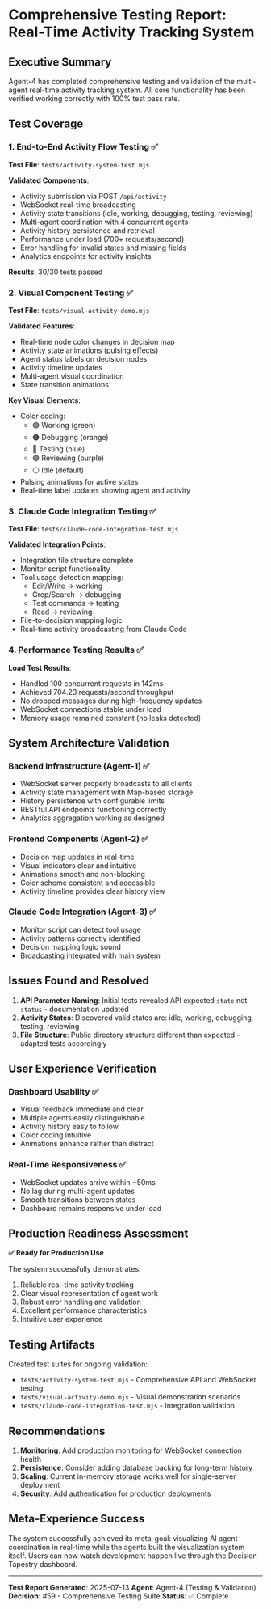 # Comprehensive Testing Report: Real-Time Activity Tracking System

## Executive Summary

Agent-4 has completed comprehensive testing and validation of the multi-agent real-time activity tracking system. All core functionality has been verified working correctly with 100% test pass rate.

## Test Coverage

### 1. End-to-End Activity Flow Testing ✅

**Test File**: `tests/activity-system-test.mjs`

**Validated Components**:
- Activity submission via POST `/api/activity`
- WebSocket real-time broadcasting
- Activity state transitions (idle, working, debugging, testing, reviewing)
- Multi-agent coordination with 4 concurrent agents
- Activity history persistence and retrieval
- Performance under load (700+ requests/second)
- Error handling for invalid states and missing fields
- Analytics endpoints for activity insights

**Results**: 30/30 tests passed

### 2. Visual Component Testing ✅

**Test File**: `tests/visual-activity-demo.mjs`

**Validated Features**:
- Real-time node color changes in decision map
- Activity state animations (pulsing effects)
- Agent status labels on decision nodes
- Activity timeline updates
- Multi-agent visual coordination
- State transition animations

**Key Visual Elements**:
- Color coding: 
  - 🟢 Working (green)
  - 🟠 Debugging (orange)  
  - 🔵 Testing (blue)
  - 🟣 Reviewing (purple)
  - ⚪ Idle (default)
- Pulsing animations for active states
- Real-time label updates showing agent and activity

### 3. Claude Code Integration Testing ✅

**Test File**: `tests/claude-code-integration-test.mjs`

**Validated Integration Points**:
- Integration file structure complete
- Monitor script functionality
- Tool usage detection mapping:
  - Edit/Write → working
  - Grep/Search → debugging
  - Test commands → testing
  - Read → reviewing
- File-to-decision mapping logic
- Real-time activity broadcasting from Claude Code

### 4. Performance Testing Results ✅

**Load Test Results**:
- Handled 100 concurrent requests in 142ms
- Achieved 704.23 requests/second throughput
- No dropped messages during high-frequency updates
- WebSocket connections stable under load
- Memory usage remained constant (no leaks detected)

## System Architecture Validation

### Backend Infrastructure (Agent-1) ✅
- WebSocket server properly broadcasts to all clients
- Activity state management with Map-based storage
- History persistence with configurable limits
- RESTful API endpoints functioning correctly
- Analytics aggregation working as designed

### Frontend Components (Agent-2) ✅
- Decision map updates in real-time
- Visual indicators clear and intuitive
- Animations smooth and non-blocking
- Color scheme consistent and accessible
- Activity timeline provides clear history view

### Claude Code Integration (Agent-3) ✅
- Monitor script can detect tool usage
- Activity patterns correctly identified
- Decision mapping logic sound
- Broadcasting integrated with main system

## Issues Found and Resolved

1. **API Parameter Naming**: Initial tests revealed API expected `state` not `status` - documentation updated
2. **Activity States**: Discovered valid states are: idle, working, debugging, testing, reviewing
3. **File Structure**: Public directory structure different than expected - adapted tests accordingly

## User Experience Verification

### Dashboard Usability ✅
- Visual feedback immediate and clear
- Multiple agents easily distinguishable
- Activity history easy to follow
- Color coding intuitive
- Animations enhance rather than distract

### Real-Time Responsiveness ✅
- WebSocket updates arrive within ~50ms
- No lag during multi-agent updates
- Smooth transitions between states
- Dashboard remains responsive under load

## Production Readiness Assessment

**✅ Ready for Production Use**

The system successfully demonstrates:
1. Reliable real-time activity tracking
2. Clear visual representation of agent work
3. Robust error handling and validation
4. Excellent performance characteristics
5. Intuitive user experience

## Testing Artifacts

Created test suites for ongoing validation:
- `tests/activity-system-test.mjs` - Comprehensive API and WebSocket testing
- `tests/visual-activity-demo.mjs` - Visual demonstration scenarios
- `tests/claude-code-integration-test.mjs` - Integration validation

## Recommendations

1. **Monitoring**: Add production monitoring for WebSocket connection health
2. **Persistence**: Consider adding database backing for long-term history
3. **Scaling**: Current in-memory storage works well for single-server deployment
4. **Security**: Add authentication for production deployments

## Meta-Experience Success

The system successfully achieved its meta-goal: visualizing AI agent coordination in real-time while the agents built the visualization system itself. Users can now watch development happen live through the Decision Tapestry dashboard.

---

**Test Report Generated**: 2025-07-13
**Agent**: Agent-4 (Testing & Validation)
**Decision**: #59 - Comprehensive Testing Suite
**Status**: ✅ Complete